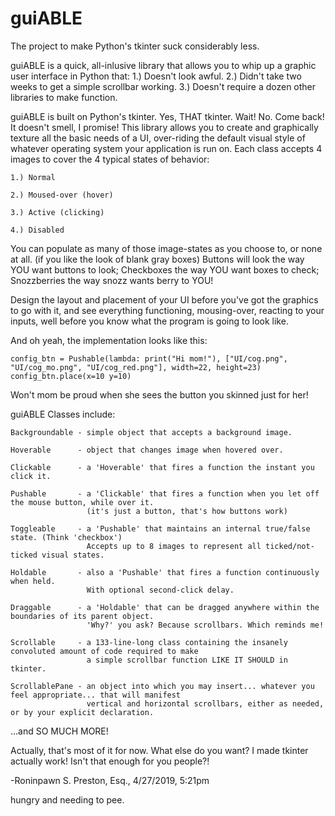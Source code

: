 # guiABLE
The project to make Python's tkinter suck considerably less.

guiABLE is a quick, all-inlusive library that allows you to whip up a graphic user interface in Python that:
1.) Doesn't look awful.
2.) Didn't take two weeks to get a simple scrollbar working.
3.) Doesn't require a dozen other libraries to make function.

guiABLE is built on Python's tkinter. Yes, THAT tkinter. Wait! No. Come back! It doesn't smell, I promise!
This library allows you to create and graphically texture all the basic needs of a UI, over-riding the
default visual style of whatever operating system your application is run on. Each class accepts 4 images
to cover the 4 typical states of behavior:

    1.) Normal

    2.) Moused-over (hover)

    3.) Active (clicking)

    4.) Disabled

You can populate as many of those image-states as you choose to, or none at all. (if you like the look of
blank gray boxes) Buttons will look the way YOU want buttons to look; Checkboxes the way YOU want boxes to
check; Snozzberries the way snozz wants berry to YOU!

Design the layout and placement of your UI before you've got the graphics to go with it, and see everything
functioning, mousing-over, reacting to your inputs, well before you know what the program is going to look
like.

And oh yeah, the implementation looks like this:

    config_btn = Pushable(lambda: print("Hi mom!"), ["UI/cog.png", "UI/cog_mo.png", "UI/cog_red.png"], width=22, height=23)
    config_btn.place(x=10 y=10)
  
Won't mom be proud when she sees the button you skinned just for her!

guiABLE Classes include:

    Backgroundable - simple object that accepts a background image.

    Hoverable      - object that changes image when hovered over.

    Clickable      - a 'Hoverable' that fires a function the instant you click it.

    Pushable       - a 'Clickable' that fires a function when you let off the mouse button, while over it.
                     (it's just a button, that's how buttons work)

    Toggleable     - a 'Pushable' that maintains an internal true/false state. (Think 'checkbox')
                     Accepts up to 8 images to represent all ticked/not-ticked visual states.

    Holdable       - also a 'Pushable' that fires a function continuously when held.
                     With optional second-click delay.

    Draggable      - a 'Holdable' that can be dragged anywhere within the boundaries of its parent object.
                     'Why?' you ask? Because scrollbars. Which reminds me!

    Scrollable     - a 133-line-long class containing the insanely convoluted amount of code required to make
                     a simple scrollbar function LIKE IT SHOULD in tkinter.

    ScrollablePane - an object into which you may insert... whatever you feel appropriate... that will manifest
                     vertical and horizontal scrollbars, either as needed, or by your explicit declaration.

...and SO MUCH MORE!


Actually, that's most of it for now. What else do you want? I made tkinter actually work! Isn't that enough for you people?!


-Roninpawn S. Preston, Esq., 4/27/2019, 5:21pm

hungry and needing to pee.
